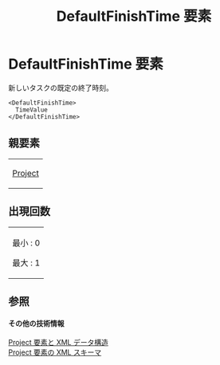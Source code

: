 ﻿---
title: DefaultFinishTime 要素
TOCTitle: DefaultFinishTime 要素
ms:assetid: 9466d2c7-8dbe-4228-b7ca-6746061a913f
ms:mtpsurl: https://msdn.microsoft.com/ja-jp/library/Bb968593(v=office.12)
ms:contentKeyID: 16742497
ms.date: 06/30/2008
mtps_version: v=office.12
ms.translationtype: HT
---

# DefaultFinishTime 要素

新しいタスクの既定の終了時刻。

    <DefaultFinishTime>
      TimeValue
    </DefaultFinishTime>

## 親要素

<table>
<colgroup>
<col style="width: 100%" />
</colgroup>
<tbody>
<tr class="odd">
<td><p><a href="project-element.md">Project</a></p></td>
</tr>
</tbody>
</table>


## 出現回数


<table>
<colgroup>
<col style="width: 100%" />
</colgroup>
<tbody>
<tr class="odd">
<td><p>最小 : 0</p>
<p>最大 : 1</p></td>
</tr>
</tbody>
</table>


## 参照

#### その他の技術情報

[Project 要素と XML データ構造](project-elements-and-xml-structure.md)  
[Project 要素の XML スキーマ](xml-schema-for-the-project-element.md)

